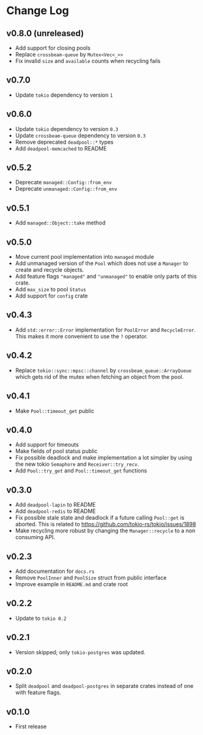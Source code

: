 # Change Log

## v0.8.0 (unreleased)

* Add support for closing pools
* Replace `crossbeam-queue` by `Mutex<Vec<_>>`
* Fix invalid `size` and `available` counts when recycling fails

## v0.7.0

* Update `tokio` dependency to version `1`

## v0.6.0

* Update `tokio` dependency to version `0.3`
* Update `crossbeam-queue` dependency to version `0.3`
* Remove deprecated `deadpool::*` types
* Add `deadpool-memcached` to README

## v0.5.2

* Deprecate `managed::Config::from_env`
* Deprecate `unmanaged::Config::from_env`

## v0.5.1

* Add `managed::Object::take` method

## v0.5.0

* Move current pool implementation into `managed` module
* Add unmanaged version of the `Pool` which does not use a `Manager`
  to create and recycle objects.
* Add feature flags `"managed"` and `"unmanaged"` to enable only parts
  of this crate.
* Add `max_size` to pool `Status`
* Add support for `config` crate

## v0.4.3

* Add `std::error::Error` implementation for `PoolError` and `RecycleError`.
  This makes it more convenient to use the `?` operator.

## v0.4.2

* Replace `tokio::sync::mpsc::channel` by `crossbeam_queue::ArrayQueue`
  which gets rid of the mutex when fetching an object from the pool.

## v0.4.1

* Make `Pool::timeout_get` public

## v0.4.0

* Add support for timeouts
* Make fields of pool status public
* Fix possible deadlock and make implementation a lot simpler by using
  the new tokio `Semaphore` and `Receiver::try_recv`.
* Add `Pool::try_get` and `Pool::timeout_get` functions

## v0.3.0

* Add `deadpool-lapin` to README
* Add `deadpool-redis` to README
* Fix possible stale state and deadlock if a future calling `Pool::get` is
  aborted. This is related to <https://github.com/tokio-rs/tokio/issues/1898>
* Make recycling more robust by changing the `Manager::recycle` to a non
  consuming API.

## v0.2.3

* Add documentation for `docs.rs`
* Remove `PoolInner` and `PoolSize` struct from public interface
* Improve example in `README.md` and crate root

## v0.2.2

* Update to `tokio 0.2`

## v0.2.1

* Version skipped; only `tokio-postgres` was updated.

## v0.2.0

* Split `deadpool` and `deadpool-postgres` in separate crates instead of
    one with feature flags.

## v0.1.0

* First release
